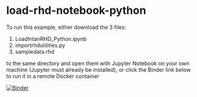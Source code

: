 # load-rhd-notebook-python

To run this example, either download the 3 files:
1. LoadIntanRHD_Python.ipynb
2. importrhdutilities.py
3. sampledata.rhd


to the same directory and open them with Jupyter Notebook on your own machine (Jupyter must already be installed), or click the Binder link below to run it in a remote Docker container 

[![Binder](https://mybinder.org/badge_logo.svg)](https://mybinder.org/v2/gh/adrian-foy/load-rhd-notebook/HEAD)
